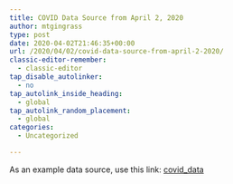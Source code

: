 ```yaml
---
title: COVID Data Source from April 2, 2020
author: mtgingrass
type: post
date: 2020-04-02T21:46:35+00:00
url: /2020/04/02/covid-data-source-from-april-2-2020/
classic-editor-remember:
  - classic-editor
tap_disable_autolinker:
  - no
tap_autolink_inside_heading:
  - global
tap_autolink_random_placement:
  - global
categories:
  - Uncategorized

---
```

As an example data source, use this link: [covid_data][1]

 [1]: http://markgingrass.com/wp-content/uploads/2020/04/covid_data.csv
